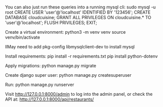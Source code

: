 You can also just run these queries into a running mysql cli: 
    sudo mysql -u root
    CREATE USER 'user'@'localhost' IDENTIFIED BY '123456';
    CREATE DATABASE cloudcuisine;
    GRANT ALL PRIVILEGES ON cloudcuisine.* TO 'user'@'localhost';
    FLUSH PRIVILEGES;
    EXIT;


Create a virtual environment: python3 -m venv venv
source venv/bin/activate

llMay need to add pkg-config libmysqlclient-dev to install mysql

Install requirements: pip install -r requirements.txt
pip install python-dotenv


Apply migrations: python manage.py migrate

Create django super user: python manage.py createsuperuser



Run: python manage.py runserver

Visit http://127.0.0.1:8000/admin to log into the admin panel, or check the API at:
http://127.0.0.1:8000/api/restaurants/

